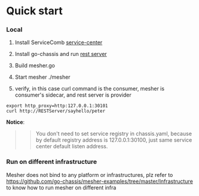 # Quick start

### Local

1. Install ServiceComb [service-center](https://github.com/ServiceComb/service-center/releases)

2. Install go-chassis and run [rest server](https://github.com/go-chassis/go-chassis/tree/master/examples/rest/server)

3. Build mesher.go

4. Start mesher ./mesher
 
5. verify, in this case curl command is the consumer, mesher is consumer's sidecar, and rest server is provider

```shell
export http_proxy=http:127.0.0.1:30101
curl http://RESTServer/sayhello/peter
```

**Notice**:
>>You don't need to set service registry in chassis.yaml, because by default registry address is 127.0.0.1:30100, 
just same service center default listen address.
### Run on different infrastructure

Mesher does not bind to any platform or infrastructures, plz refer to 
https://github.com/go-chassis/mesher-examples/tree/master/Infrastructure
to know how to run mesher on different infra
